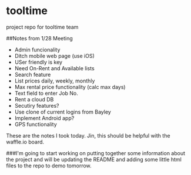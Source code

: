 # tooltime
project repo for tooltime team

##Notes from 1/28 Meeting
* Admin funcionality
* Ditch mobile web page (use iOS)
* USer friendly is key
* Need On-Rent and Available lists
* Search feature
* List prices daily, weekly, monthly
* Max rental price functionality (calc max days)
* Text field to enter Job No.
* Rent a cloud DB
* Secutiry features?
* Use clone of current logins from Bayley
* Implement Android app?
* GPS functionality

These are the notes I took today. Jin, this should be helpful with the waffle.io board.

###I'm going to start working on putting together some information about the project and will be updating the README and adding some little html files to the repo to demo tomorrow.
